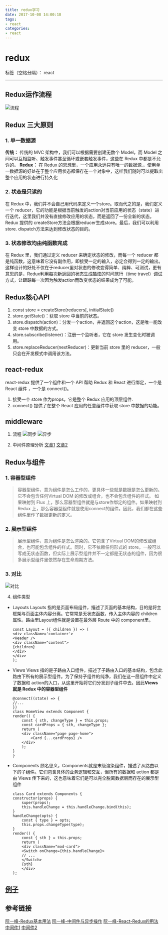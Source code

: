 ```yaml
---
title: redux学习
date: 2017-10-08 14:00:18
tags:
- react
categories:
- react
---
```


# redux

标签（空格分隔）： react

---
## Redux运作流程
![流程](http://chuantu.biz/t6/83/1507358482x1944864576.png)

## Redux 三大原则
### 1. 单一数据源
**传统：**
传统的 MVC 架构中，我们可以根据需要创建无数个 Model，而 Model 之间可以互相监听、触发事件甚至循环或嵌套触发事件，这些在 Redux 中都是不允许的。
**Redux：**
在 Redux 的思想里，一个应用永远只有唯一的数据源.，使用单一数据源的好处在于整个应用状态都保存在一个对象中，这样我们随时可以提取出整个应用的状态进行持久化
### 2. 状态是只读的
在 Redux 中，我们并不会自己用代码来定义一个store。取而代之的是，我们定义一个 reducer，它的功能是根据当前触发的action对当前应用的状态（state）进行迭代，这里我们并没有直接修改应用的状态，而是返回了一份全新的状态。
Redux 提供的 createStore方法会根据reducer生成store。最后，我们可以利用 store. dispatch方法来达到修改状态的目的。
### 3. 状态修改均由纯函数完成
在 Redux 里，我们通过定义 reducer 来确定状态的修改，而每一个 reducer 都是纯函数，这意味着它没有副作用，即接受一定的输入，必定会得到一定的输出。
这样设计的好处不仅在于reducer里对状态的修改变得简单、纯粹、可测试，更有意思的是，Redux利用每次新返回的状态生成酷炫的时间旅行（time travel）调试方式，让跟踪每一次因为触发action而改变状态的结果成为了可能。
<!-- more -->

## Redux核心API
1. const store = createStore(reducers[, initialState])
2. store.getState()：获取 store 中当前的状态。
3. store.dispatch(action)：分发一个action，并返回这个action，这是唯一能改变 store 中数据的方式。
4. store.subscribe(listener)：注册一个监听者，它在 store 发生变化时被调用。
5. store.replaceReducer(nextReducer)：更新当前 store 里的 reducer，一般只会在开发模式中调用该方法。

## react-redux
react-redux 提供了一个组件和一个 API 帮助 Redux 和 React 进行绑定，一个是 React 组件<Provider/> ，一个是 connect()。
1. <Provider/> 接受一个 store 作为props，它是整个 Redux 应用的顶层组件.
2. connect() 提供了在整个 React 应用的任意组件中获取 store 中数据的功能。

## middleware
1. 流程
![同步](http://chuantu.biz/t6/83/1507359828x2890149518.png)
![异步](http://chuantu.biz/t6/83/1507359863x2890149518.png)

2. 中间件原理分析
[文章1](https://zhuanlan.zhihu.com/p/21391101)
[文章2](https://zhuanlan.zhihu.com/p/20597452)

## Redux与组件
### 1. 容器型组件

> 容器型组件，意为组件是怎么工作的，更具体一些就是数据是怎么更新的。它不会包含任何Virtual DOM 的修改或组合，也不会包含组件的样式。
如果映射到 Flux 上，那么容器型组件就是与store作绑定的组件。如果映射到 Redux 上，那么容器型组件就是使用connect的组件。因此，我们都在这些组件里作了数据更新的定义。


### 2. 展示型组件

> 展示型组件，意为组件是怎么渲染的。它包含了Virtual DOM的修改或组合，也可能包含组件的样式。同时，它不依赖任何形式的 store。一般可以写成无状态函数，但实际上展示型组件并不一定都是无状态的组件，因为很多展示型组件里依然存在生命周期方法。

### 3. 对比
![对比](http://chuantu.biz/t6/73/1506741269x1944864576.png)

4. 组件类型
* Layouts
Layouts 指的是页面布局组件，描述了页面的基本结构，目的是将主框架与页面主体内容分离。它常常是无状态函数，传入主体内容的 children 属性。路由里Layout组件就是设置在最外层 Route 中的 component里。

    ```
    const Layout = ({ children }) => (
    <div className='container'>
    <Header />
    <div className="content">
    {children}
    </div>
    </div>
    );
    ```

* Views
Views 指的是子路由入口组件，描述了子路由入口的基本结构，包含此路由下所有的展示型组件。为了保持子组件的纯净，我们在这一层组件中定义了数据和 action的入口，从这里开始将它们分发到子组件中去。因此**Views 就是 Redux 中的容器型组件**

    ```
    @connect((state) => {
    //...
    })
    class HomeView extends Component {
    render() {
        const { sth, changeType } = this.props;
        const cardProps = { sth, changeType };
        return (
        <div className="page page-home">
            <Card {...cardProps} />
        </div>
        );
    }
    }
    ```

* Components
顾名思义，Components就是末级渲染组件，描述了从路由以下的子组件。它们包含具体的业务逻辑和交互，但所有的数据和 action 都是由 Views 传下来的，这也意味着它们是可以完全脱离数据层而存在的展示型组件

    ```
    class Card extends Components {
    constructor(props) {
        super(props);
        this.handleChange = this.handleChange.bind(this);
    }
    handleChange(opts) {
        const { type } = opts;
        this.props.changeType(type);
    }
    render() {
        const { sth } = this.props;
        return (
        <div className="mod-card">
        <Switch onChange={this.handleChange}>
        // ...
        </Switch>
        {sth}
        </div>
    );
    ```

## [例子](https://github.com/xiaowangmm2/react-demo/tree/master/react-redux-router)
## 参考链接
[阮一峰-Redux基本用法](http://www.ruanyifeng.com/blog/2016/09/redux_tutorial_part_one_basic_usages.html)
[阮一峰-中间件与异步操作](http://www.ruanyifeng.com/blog/2016/09/redux_tutorial_part_two_async_operations.html)
[阮一峰-React-Redux的用法](http://www.ruanyifeng.com/blog/2016/09/redux_tutorial_part_three_react-redux.html)
[中间件1](https://zhuanlan.zhihu.com/p/21391101)
[中间件2](https://zhuanlan.zhihu.com/p/20597452)






